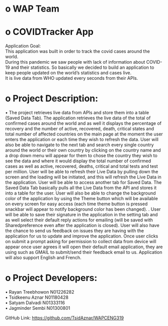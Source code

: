 # o WAP Team <br />
# o COVIDTracker App <br />
Application Goal:<br />
This application was built in order to track the covid cases around the world. <br />
During this pandemic we saw people with lack of information about COVID-19 and their statistics. So basically we decided to build an application to keep people updated on the world’s statistics and cases live. <br />
It is live data from WHO updated every seconds from their APIs. <br />
# o	Project Description: 

•	The project retrieves live data from APIs and store them into a table (Saved Data Tab). The application retrieves the live data of the total of confirmed cases around the world and as well it displays the percentage of recovery and the number of active, recovered, death, critical states and total number of affected countries on the main page at the moment the user enters the application or each time they wish to refresh the data. User will also be able to navigate to the next tab and search every single country around the world or their own country by clicking on the country name and a drop down menu will appear for them to chose the country they wish to see the data and where it would display the total number of confirmed cases as well as active, recovered, deaths, critical and total tests and test per million. User will be able to refresh their Live Data by pulling down the screen and the loading will be initiated, and this will refresh the Live Data in the application. User will be able to access another tab for Saved Data. The Saved Data Tab basically pulls all the Live Data from the API and stores it into a table for the user. User will also be able to change the background color of the application by using the Theme button which will be available on every screen for easy access (each time theme button is pressed snackbar will appear to notify background color has been changed). . User will be able to save their signature in the application in the setting tab and as well select their default reply actions for emailing (will be saved with Sharedpreference even after the application is closed). User will also have the chance to send us feedback on issues they are having with the application for us to update and improve the application. Once user clicks on submit a prompt asking for permission to collect data from device will appear once user agrees it will open their default email application, they are using such as GMAIL to submit/send their feedback email to us. Application will also support English and French.

# o	Project Developers: 
•	Rayan Treebhowon N01226282 <br />
•	Tsidkeenu Aznar N01180428 <br />
•	Satyam Dalvadi N01333116 <br />
•	Jagminder Sembi N01300801 <br />

GitHub Link: https://github.com/TsidAznar/WAPCENG319 